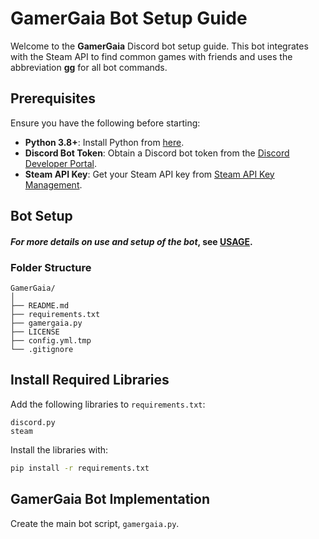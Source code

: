 # GamerGaia Bot Setup Guide

Welcome to the **GamerGaia** Discord bot setup guide. This bot integrates with the Steam API to find common games with friends and uses the abbreviation **gg** for all bot commands.

## Prerequisites

Ensure you have the following before starting:

- **Python 3.8+**: Install Python from [here](https://www.python.org/downloads/).
- **Discord Bot Token**: Obtain a Discord bot token from the [Discord Developer Portal](https://discord.com/developers/applications).
- **Steam API Key**: Get your Steam API key from [Steam API Key Management](https://steamcommunity.com/dev/apikey).

## Bot Setup

#### *For more details on use and setup of the bot*, see [USAGE](USAGE.md).

### Folder Structure

```
GamerGaia/
│
├── README.md
├── requirements.txt
├── gamergaia.py
├── LICENSE
├── config.yml.tmp
└── .gitignore
```

## Install Required Libraries

Add the following libraries to `requirements.txt`:

```
discord.py
steam
```

Install the libraries with:

```bash
pip install -r requirements.txt
```

## GamerGaia Bot Implementation

Create the main bot script, `gamergaia.py`.
